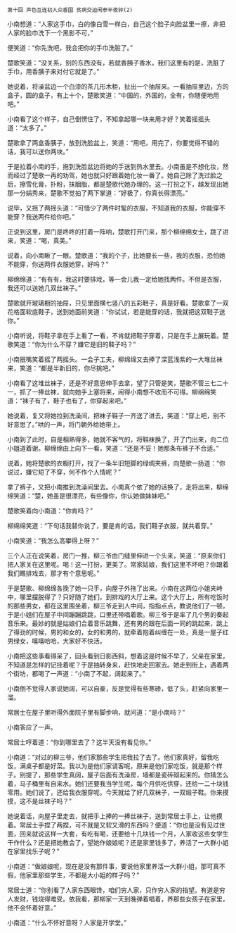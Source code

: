     第十回 声色互连初入众香国 贫病交迫闲参半夜钟(2) 

   小南想道：“人家这手巾，白的像白雪一样白，自己这个脸子向脸盆里一擦，非把人家的脸巾洗下一个黑影不可，”

   便笑道：“你先洗吧，我会把你的手巾洗脏了。”

   楚歌笑道：“没关系，别的东西没有，若就香胰子香水，我们这里有的是，洗脏了手巾，用香胰子来对付它就是了。”

   她说着，将澡盆边一个白漆的茶几形木柜，扯出一个抽屉来。一看抽屉里边，方的盒子，圆的盒子，有上十个，楚歌笑道：“中国的，外国的，全有，你随便地用吧。”

   小南看了这个样子，自己倒愣住了，不知拿起哪一块来用才好？笑着摇摇头道：“太多了。”

   楚歌拿了两盒香胰子，放到洗脸盆上，笑道：“用吧，用完了，你要觉得不错的话，我可以送你两块。”

   于是拉着小南的手，拖到洗脸盆边将她的手送到热水里去。小南虽是不想化妆，然而经过了楚歌一再的劝驾，她也就只好跟着她化妆一番了。她自己除了洗过脸之后，擦雪化膏，扑粉，抹胭脂，都是楚歌代她办理的。这一打扮之下，越发现出她那一分娟秀来，楚歌不觉拍了两下掌道：“好极了，你真长得漂亮。”

   说毕，又摇了两摇头道：“可惜少了两件时髦的衣服，不知道我的衣服，你能穿不能穿？我送两件给你吧。”

   正说到这里，房门是咚咚的打着一阵响，楚歌打开门来，那个柳绵绵女士，跳了进来，笑道：“喝，真美。”

   说着，向小南瞅了一眼。楚歌道：“我的个子，比她要长一些，我的衣服，恐怕她不能穿，你送两件衣服她穿，好吗？”

   柳绵绵道：“有有有，我这时要排戏，等一会儿我一定给她找两件。不但是衣服，我还可以送她几双丝袜子。”

   楚歌就开玻璃橱的抽屉，只见里面横七竖八的五彩鞋子，真是好看。楚歌拿了一双花格面软底鞋子，送到她面前笑道：“你试试，若是能穿的话，我就把这双鞋子送你。”

   小南听说，将鞋子拿在手上看了一看，不肯就把鞋子穿着，只是在手上展玩着。楚歌笑道：“你为什么不穿？嫌它是旧的鞋子吗？”

   小南抿嘴笑着摇了两摇头。一会子工夫，柳绵绵又去捧了深蓝浅紫的一大堆丝袜来，笑道：“都是半新旧的，你尽挑吧。”

   小南看了这堆丝袜子，还是不好意思伸手去拿，望了只管是笑，楚歌不管三七二十一，抓了一捧丝袜，就向她手上塞将来，闹得小南想不收而不可得。柳绵绵笑道：“袜子有了，鞋子也有了，你穿起来吧。”

   她说着，复又将她拉到洗澡间，把袜子鞋子一齐送了进去，笑道：“穿上吧，别不好意思了。”哄的一声，将门朝外给她带上。

   小南到了此时，自是相熟得多，她就不客气的，将鞋袜换了，开了门出来，向二位小姐道着谢。柳绵绵由上向下一看，笑道：“还是不妥！她那条布裤子不合适。”

   说着，她将楚歌的衣橱打开，找了一条半旧短脚的绿绸夹裤，向楚歌一扬道：“你说过，嫌它短了不穿，何不作个人情呢？”

   拿了裤子，又把小南推到洗澡间里去。小南真个依了她的话换了，走将出来，柳绵绵笑道：“楚，她虽是很漂亮，有些像你，你认她做妹妹吧。”

   楚歌笑着向小南道：“你肯吗？”

   柳绵绵笑道：“下句话我替你说了，要是肯的话，我们鞋子衣服，就共着穿。”

   小南笑道：“我怎么高攀得上呀？”

   三个人正在说笑着，房门一推，柳三爷由门缝里伸进一个头来，笑道：“原来你们把人家关在这里呢。喝！这一打扮，更美了。常家姑娘，我们这里不坏吧？你跟着我们瞧排戏去，那才有个意思呢。”

   于是楚歌、柳绵绵各挽了她一只手，向屋子外拖了出来。小南在这两位小姐夹峙中，哪里摆脱得了？只好随了她们，到排戏的大厅上来。这个大厅上，所有吃饭时的那些男女，都在这里围坐着，柳三爷走到人中间，指指点点，教说他们了一顿，于是小姐们在屋子中间蹦蹦跳跳，口里还带唱着歌。柳三爷于是率了几个男的奏起音乐来。最妙的就是姑娘们合着音乐跳舞，还有男的跟在后面一同的跳起来，跳上了得劲的时候，男的和女的，女的和男的，就牵着抱着纠缠在一处，真是一屋子红男绿女，嘻嘻哈哈，大家好不快活。

   小南把这些事看得呆了，回头看到日影西斜，想着这是时候不早了，父亲在家里，不知道是怎样的记挂着呢？于是抽转身来，赶快地走回家去。她走到街上，遇着两个街坊，都喝了一声道：“小南了不起，阔起来了。”

   小南倒不觉得人家说她阔，可以自豪，反是觉得有些寒碜，低了头，赶紧向家里一溜。

   常居士在屋子里听得外面院子里有脚步响，就问道：“是小南吗？”

   小南答应了一声。

   常居士哼着道：“你到哪里去了？这半天没有看见你。”

   小南道：“对过的柳三爷，他们家那些学生把我拉了去了。他们家真好，留我吃饭，满桌子都是好菜。我以为是他们家请客呢，原来是他们家吃饭，就是那个样子。别提了，那些学生真阔，屋子后面有洗澡房，墙都是瓷砖砌起来的。你猜怎么着，马子桶里有自来水。她们还要我当学生呢，每个月供吃供穿，还给一二十块钱零用。她们说了，还给我衣服穿呢。今天就给了好几双袜子，一双缎子鞋。你来摸摸，这不是丝袜子吗？”

   她说着话，向屋子里走去，就把手上捧的一捧丝袜子，送到常居士手上，让他摸着。常居士手捏了两捏，可不就是又软又滑的东西吗？便道：“你也是没有见过世面，回来就说这样一大套，有吃有喝，还要给十几块钱一个月，人家收这些女学生干作什么？还是把她教会了，望她作娘娘呢？还是家里钱多了，养活了一大群小姐在家里找乐子呢？”

   小南道：“做娘娘呢，现在是没有那件事，要说他家里养活一大群小姐，那可真不假，他家里那些学生，不都是大小姐的样子吗？”

   常居士道：“你别看了人家东西眼馋，咱们穷人家，只作穷人家的指望。有道是穷人发财，钱烧得难受。依我看，那柳家一天到晚弹着唱着，养那些女孩子在家里，他不会怀着好意。”

   小南道：“什么不怀好意呀？人家是开学堂。”

